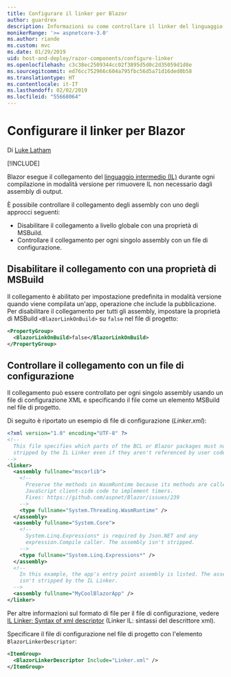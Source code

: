 ```yaml
---
title: Configurare il linker per Blazor
author: guardrex
description: Informazioni su come controllare il linker del linguaggio intermedio (IL) quando si compila un'app Blazor.
monikerRange: '>= aspnetcore-3.0'
ms.author: riande
ms.custom: mvc
ms.date: 01/29/2019
uid: host-and-deploy/razor-components/configure-linker
ms.openlocfilehash: c3c38ec2509344cc02f3895d5d0c2d35059d1d8e
ms.sourcegitcommit: ed76cc752966c604a795fbc56d5a71d16ded0b58
ms.translationtype: HT
ms.contentlocale: it-IT
ms.lasthandoff: 02/02/2019
ms.locfileid: "55668064"
---
```

# <a name="configure-the-linker-for-blazor"></a>Configurare il linker per Blazor

Di [Luke Latham](https://github.com/guardrex)

[!INCLUDE[](~/includes/razor-components-preview-notice.md)]

Blazor esegue il collegamento del [linguaggio intermedio (IL)](/dotnet/standard/managed-code#intermediate-language--execution) durante ogni compilazione in modalità versione per rimuovere IL non necessario dagli assembly di output.

È possibile controllare il collegamento degli assembly con uno degli approcci seguenti:

* Disabilitare il collegamento a livello globale con una proprietà di MSBuild.
* Controllare il collegamento per ogni singolo assembly con un file di configurazione.

## <a name="disable-linking-with-an-msbuild-property"></a>Disabilitare il collegamento con una proprietà di MSBuild

Il collegamento è abilitato per impostazione predefinita in modalità versione quando viene compilata un'app, operazione che include la pubblicazione. Per disabilitare il collegamento per tutti gli assembly, impostare la proprietà di MSBuild `<BlazorLinkOnBuild>` su `false` nel file di progetto:

```xml
<PropertyGroup>
  <BlazorLinkOnBuild>false</BlazorLinkOnBuild>
</PropertyGroup>
```

## <a name="control-linking-with-a-configuration-file"></a>Controllare il collegamento con un file di configurazione

Il collegamento può essere controllato per ogni singolo assembly usando un file di configurazione XML e specificando il file come un elemento MSBuild nel file di progetto.

Di seguito è riportato un esempio di file di configurazione (*Linker.xml*):

```xml
<?xml version="1.0" encoding="UTF-8" ?>
<!--
  This file specifies which parts of the BCL or Blazor packages must not be
  stripped by the IL Linker even if they aren't referenced by user code.
-->
<linker>
  <assembly fullname="mscorlib">
    <!--
      Preserve the methods in WasmRuntime because its methods are called by 
      JavaScript client-side code to implement timers.
      Fixes: https://github.com/aspnet/Blazor/issues/239
    -->
    <type fullname="System.Threading.WasmRuntime" />
  </assembly>
  <assembly fullname="System.Core">
    <!--
      System.Linq.Expressions* is required by Json.NET and any 
      expression.Compile caller. The assembly isn't stripped.
    -->
    <type fullname="System.Linq.Expressions*" />
  </assembly>
  <!--
    In this example, the app's entry point assembly is listed. The assembly
    isn't stripped by the IL Linker.
  -->
  <assembly fullname="MyCoolBlazorApp" />
</linker>
```

Per altre informazioni sul formato di file per il file di configurazione, vedere [IL Linker: Syntax of xml descriptor](https://github.com/mono/linker/blob/master/linker/README.md#syntax-of-xml-descriptor) (Linker IL: sintassi del descrittore xml).

Specificare il file di configurazione nel file di progetto con l'elemento `BlazorLinkerDescriptor`:

```xml
<ItemGroup>
  <BlazorLinkerDescriptor Include="Linker.xml" />
</ItemGroup>
```
